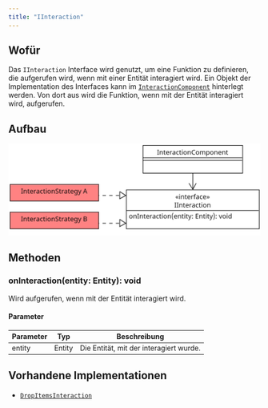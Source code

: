 ```yaml
---
title: "IInteraction"
---
```


## Wofür

Das `IInteraction` Interface wird genutzt, um eine Funktion zu definieren, die aufgerufen wird, wenn
mit einer Entität interagiert wird. Ein Objekt der Implementation des Interfaces kann
im [`InteractionComponent`](../components/interaction_component.md) hinterlegt werden. Von dort aus wird die
Funktion, wenn mit der Entität interagiert wird, aufgerufen.

## Aufbau

!["IInteraction" Interface](img/interaction.png)

## Methoden

### onInteraction(entity: Entity): void

Wird aufgerufen, wenn mit der Entität interagiert wird.

#### Parameter

| Parameter | Typ    | Beschreibung                            |
|-----------|--------|-----------------------------------------|
| entity    | Entity | Die Entität, mit der interagiert wurde. |

## Vorhandene Implementationen

- [`DropItemsInteraction`](../gameelements/dropItemsInteraction.md)
